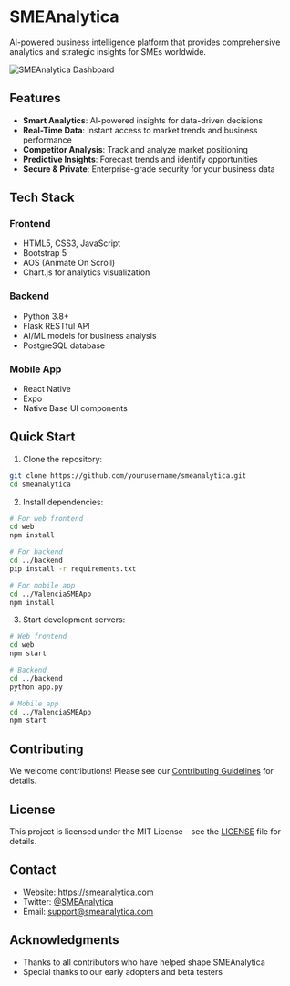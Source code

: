 # SMEAnalytica

AI-powered business intelligence platform that provides comprehensive analytics and strategic insights for SMEs worldwide.

![SMEAnalytica Dashboard](web/assets/dashboard-preview.png)

## Features

- **Smart Analytics**: AI-powered insights for data-driven decisions
- **Real-Time Data**: Instant access to market trends and business performance
- **Competitor Analysis**: Track and analyze market positioning
- **Predictive Insights**: Forecast trends and identify opportunities
- **Secure & Private**: Enterprise-grade security for your business data

## Tech Stack

### Frontend
- HTML5, CSS3, JavaScript
- Bootstrap 5
- AOS (Animate On Scroll)
- Chart.js for analytics visualization

### Backend
- Python 3.8+
- Flask RESTful API
- AI/ML models for business analysis
- PostgreSQL database

### Mobile App
- React Native
- Expo
- Native Base UI components

## Quick Start

1. Clone the repository:
```bash
git clone https://github.com/yourusername/smeanalytica.git
cd smeanalytica
```

2. Install dependencies:
```bash
# For web frontend
cd web
npm install

# For backend
cd ../backend
pip install -r requirements.txt

# For mobile app
cd ../ValenciaSMEApp
npm install
```

3. Start development servers:
```bash
# Web frontend
cd web
npm start

# Backend
cd ../backend
python app.py

# Mobile app
cd ../ValenciaSMEApp
npm start
```

## Contributing

We welcome contributions! Please see our [Contributing Guidelines](CONTRIBUTING.md) for details.

## License

This project is licensed under the MIT License - see the [LICENSE](LICENSE) file for details.

## Contact

- Website: https://smeanalytica.com
- Twitter: [@SMEAnalytica](https://twitter.com/SMEAnalytica)
- Email: support@smeanalytica.com

## Acknowledgments

- Thanks to all contributors who have helped shape SMEAnalytica
- Special thanks to our early adopters and beta testers